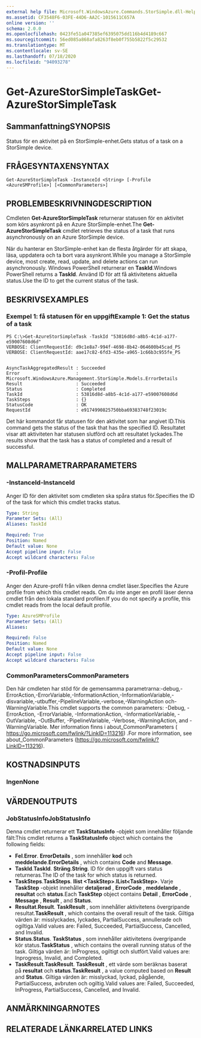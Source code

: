 ```yaml
---
external help file: Microsoft.WindowsAzure.Commands.StorSimple.dll-Help.xml
ms.assetid: CF3548F6-03FE-44D6-AA2C-1015611C657A
online version: ''
schema: 2.0.0
ms.openlocfilehash: 0423fe51a047385ef6395075dd116b4d4189c667
ms.sourcegitcommit: 56ed085a868afa8263f8eb0f755b5822f5c29532
ms.translationtype: MT
ms.contentlocale: sv-SE
ms.lasthandoff: 07/18/2020
ms.locfileid: "94093278"
---
```

# <span data-ttu-id="63140-101">Get-AzureStorSimpleTask</span><span class="sxs-lookup"><span data-stu-id="63140-101">Get-AzureStorSimpleTask</span></span>

## <span data-ttu-id="63140-102">Sammanfattning</span><span class="sxs-lookup"><span data-stu-id="63140-102">SYNOPSIS</span></span>
<span data-ttu-id="63140-103">Status för en aktivitet på en StorSimple-enhet.</span><span class="sxs-lookup"><span data-stu-id="63140-103">Gets status of a task on a StorSimple device.</span></span>

## <span data-ttu-id="63140-104">FRÅGESYNTAXEN</span><span class="sxs-lookup"><span data-stu-id="63140-104">SYNTAX</span></span>

```
Get-AzureStorSimpleTask -InstanceId <String> [-Profile <AzureSMProfile>] [<CommonParameters>]
```

## <span data-ttu-id="63140-105">PROBLEMBESKRIVNING</span><span class="sxs-lookup"><span data-stu-id="63140-105">DESCRIPTION</span></span>
<span data-ttu-id="63140-106">Cmdleten **Get-AzureStorSimpleTask** returnerar statusen för en aktivitet som körs asynkront på en Azure StorSimple-enhet.</span><span class="sxs-lookup"><span data-stu-id="63140-106">The **Get-AzureStorSimpleTask** cmdlet retrieves the status of a task that runs asynchronously on an Azure StorSimple device.</span></span>

<span data-ttu-id="63140-107">När du hanterar en StorSimple-enhet kan de flesta åtgärder för att skapa, läsa, uppdatera och ta bort vara asynkront.</span><span class="sxs-lookup"><span data-stu-id="63140-107">While you manage a StorSimple device, most create, read, update, and delete actions can run asynchronously.</span></span>
<span data-ttu-id="63140-108">Windows PowerShell returnerar en **TaskId**.</span><span class="sxs-lookup"><span data-stu-id="63140-108">Windows PowerShell returns a **TaskId**.</span></span>
<span data-ttu-id="63140-109">Använd ID för att få aktivitetens aktuella status.</span><span class="sxs-lookup"><span data-stu-id="63140-109">Use the ID to get the current status of the task.</span></span>

## <span data-ttu-id="63140-110">BESKRIVS</span><span class="sxs-lookup"><span data-stu-id="63140-110">EXAMPLES</span></span>

### <span data-ttu-id="63140-111">Exempel 1: få statusen för en uppgift</span><span class="sxs-lookup"><span data-stu-id="63140-111">Example 1: Get the status of a task</span></span>
```
PS C:\>Get-AzureStorSimpleTask -TaskId "53816d8d-a8b5-4c1d-a177-e59007608d6d"
VERBOSE: ClientRequestId: d9c1e8a7-994f-4698-8b42-064600b45cad_PS
VERBOSE: ClientRequestId: aae17c82-6fd3-435e-a965-1c66b3c955fe_PS


AsyncTaskAggregatedResult : Succeeded
Error                     : Microsoft.WindowsAzure.Management.StorSimple.Models.ErrorDetails
Result                    : Succeeded
Status                    : Completed
TaskId                    : 53816d8d-a8b5-4c1d-a177-e59007608d6d
TaskSteps                 : {}
StatusCode                : OK
RequestId                 : e9174990825750bba69383748f23019c
```

<span data-ttu-id="63140-112">Det här kommandot får statusen för den aktivitet som har angivet ID.</span><span class="sxs-lookup"><span data-stu-id="63140-112">This command gets the status of the task that has the specified ID.</span></span>
<span data-ttu-id="63140-113">Resultatet visar att aktiviteten har statusen slutförd och att resultatet lyckades.</span><span class="sxs-lookup"><span data-stu-id="63140-113">The results show that the task has a status of completed and a result of successful.</span></span>

## <span data-ttu-id="63140-114">MALLPARAMETRAR</span><span class="sxs-lookup"><span data-stu-id="63140-114">PARAMETERS</span></span>

### <span data-ttu-id="63140-115">-InstanceId</span><span class="sxs-lookup"><span data-stu-id="63140-115">-InstanceId</span></span>
<span data-ttu-id="63140-116">Anger ID för den aktivitet som cmdleten ska spåra status för.</span><span class="sxs-lookup"><span data-stu-id="63140-116">Specifies the ID of the task for which this cmdlet tracks status.</span></span>

```yaml
Type: String
Parameter Sets: (All)
Aliases: TaskId

Required: True
Position: Named
Default value: None
Accept pipeline input: False
Accept wildcard characters: False
```

### <span data-ttu-id="63140-117">-Profil</span><span class="sxs-lookup"><span data-stu-id="63140-117">-Profile</span></span>
<span data-ttu-id="63140-118">Anger den Azure-profil från vilken denna cmdlet läser.</span><span class="sxs-lookup"><span data-stu-id="63140-118">Specifies the Azure profile from which this cmdlet reads.</span></span>
<span data-ttu-id="63140-119">Om du inte anger en profil läser denna cmdlet från den lokala standard profilen.</span><span class="sxs-lookup"><span data-stu-id="63140-119">If you do not specify a profile, this cmdlet reads from the local default profile.</span></span>

```yaml
Type: AzureSMProfile
Parameter Sets: (All)
Aliases: 

Required: False
Position: Named
Default value: None
Accept pipeline input: False
Accept wildcard characters: False
```

### <span data-ttu-id="63140-120">CommonParameters</span><span class="sxs-lookup"><span data-stu-id="63140-120">CommonParameters</span></span>
<span data-ttu-id="63140-121">Den här cmdleten har stöd för de gemensamma parametrarna:-debug,-ErrorAction,-ErrorVariable,-InformationAction,-InformationVariable,-disvariable,-utbuffer,-PipelineVariable,-verbose,-WarningAction och-WarningVariable.</span><span class="sxs-lookup"><span data-stu-id="63140-121">This cmdlet supports the common parameters: -Debug, -ErrorAction, -ErrorVariable, -InformationAction, -InformationVariable, -OutVariable, -OutBuffer, -PipelineVariable, -Verbose, -WarningAction, and -WarningVariable.</span></span> <span data-ttu-id="63140-122">Mer information finns i about_CommonParameters ( https://go.microsoft.com/fwlink/?LinkID=113216) .</span><span class="sxs-lookup"><span data-stu-id="63140-122">For more information, see about_CommonParameters (https://go.microsoft.com/fwlink/?LinkID=113216).</span></span>

## <span data-ttu-id="63140-123">KOSTNADS</span><span class="sxs-lookup"><span data-stu-id="63140-123">INPUTS</span></span>

### <span data-ttu-id="63140-124">Ingen</span><span class="sxs-lookup"><span data-stu-id="63140-124">None</span></span>

## <span data-ttu-id="63140-125">VÄRDEN</span><span class="sxs-lookup"><span data-stu-id="63140-125">OUTPUTS</span></span>

### <span data-ttu-id="63140-126">JobStatusInfo</span><span class="sxs-lookup"><span data-stu-id="63140-126">JobStatusInfo</span></span>
<span data-ttu-id="63140-127">Denna cmdlet returnerar ett **TaskStatusInfo** -objekt som innehåller följande fält:</span><span class="sxs-lookup"><span data-stu-id="63140-127">This cmdlet returns a **TaskStatusInfo** object which contains the following fields:</span></span> 

- <span data-ttu-id="63140-128">**Fel**.</span><span class="sxs-lookup"><span data-stu-id="63140-128">**Error**.</span></span>
<span data-ttu-id="63140-129">**ErrorDetails** , som innehåller **kod** och **meddelande**.</span><span class="sxs-lookup"><span data-stu-id="63140-129">**ErrorDetails** , which contains **Code** and **Message**.</span></span>
- <span data-ttu-id="63140-130">**TaskId**.</span><span class="sxs-lookup"><span data-stu-id="63140-130">**TaskId**.</span></span>
<span data-ttu-id="63140-131">**Sträng**.</span><span class="sxs-lookup"><span data-stu-id="63140-131">**String**.</span></span>
<span data-ttu-id="63140-132">ID för den uppgift vars status returneras.</span><span class="sxs-lookup"><span data-stu-id="63140-132">The ID of the task for which status is returned.</span></span>
- <span data-ttu-id="63140-133">**TaskSteps**.</span><span class="sxs-lookup"><span data-stu-id="63140-133">**TaskSteps**.</span></span>
<span data-ttu-id="63140-134">**Ilist \<TaskStep\>**.</span><span class="sxs-lookup"><span data-stu-id="63140-134">**IList\<TaskStep\>**.</span></span>
<span data-ttu-id="63140-135">Varje **TaskStep** -objekt innehåller **detaljerad** , **ErrorCode** , **meddelande** , **resultat** och **status**.</span><span class="sxs-lookup"><span data-stu-id="63140-135">Each **TaskStep** object contains **Detail** , **ErrorCode** , **Message** , **Result** , and **Status**.</span></span>
- <span data-ttu-id="63140-136">**Resultat**.</span><span class="sxs-lookup"><span data-stu-id="63140-136">**Result**.</span></span>
<span data-ttu-id="63140-137">**TaskResult** , som innehåller aktivitetens övergripande resultat.</span><span class="sxs-lookup"><span data-stu-id="63140-137">**TaskResult** , which contains the overall result of the task.</span></span>
<span data-ttu-id="63140-138">Giltiga värden är: misslyckades, lyckades, PartialSuccess, annullerade och ogiltiga.</span><span class="sxs-lookup"><span data-stu-id="63140-138">Valid values are: Failed, Succeeded, PartialSuccess, Cancelled, and Invalid.</span></span>
- <span data-ttu-id="63140-139">**Status**.</span><span class="sxs-lookup"><span data-stu-id="63140-139">**Status**.</span></span>
<span data-ttu-id="63140-140">**TaskStatus** , som innehåller aktivitetens övergripande kör status.</span><span class="sxs-lookup"><span data-stu-id="63140-140">**TaskStatus** , which contains the overall running status of the task.</span></span>
<span data-ttu-id="63140-141">Giltiga värden är: InProgress, ogiltigt och slutfört.</span><span class="sxs-lookup"><span data-stu-id="63140-141">Valid values are: Inprogress, Invalid, and Completed.</span></span>
- <span data-ttu-id="63140-142">**TaskResult**.</span><span class="sxs-lookup"><span data-stu-id="63140-142">**TaskResult**.</span></span>
<span data-ttu-id="63140-143">**TaskResult** , ett värde som beräknas baserat på **resultat** och **status**.</span><span class="sxs-lookup"><span data-stu-id="63140-143">**TaskResult** , a value computed based on **Result** and **Status**.</span></span>
<span data-ttu-id="63140-144">Giltiga värden är: misslyckad, lyckad, pågående, PartialSuccess, avbruten och ogiltig.</span><span class="sxs-lookup"><span data-stu-id="63140-144">Valid values are: Failed, Succeeded, InProgress, PartialSuccess, Cancelled, and Invalid.</span></span>

## <span data-ttu-id="63140-145">ANMÄRKNINGAR</span><span class="sxs-lookup"><span data-stu-id="63140-145">NOTES</span></span>

## <span data-ttu-id="63140-146">RELATERADE LÄNKAR</span><span class="sxs-lookup"><span data-stu-id="63140-146">RELATED LINKS</span></span>


